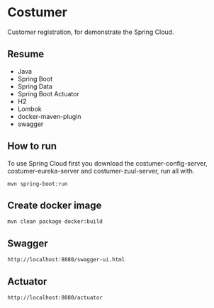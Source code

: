 # Costumer
 Customer registration, for demonstrate the Spring Cloud.

## Resume

* Java
* Spring Boot
* Spring Data
* Spring Boot Actuator
* H2
* Lombok
* docker-maven-plugin
* swagger

## How to run

To use Spring Cloud first you download the costumer-config-server, costumer-eureka-server and costumer-zuul-server, run all with.

`mvn spring-boot:run`


## Create docker image

`mvn clean package docker:build`

## Swagger 

`http://localhost:8080/swagger-ui.html`

## Actuator

`http://localhost:8080/actuator`
